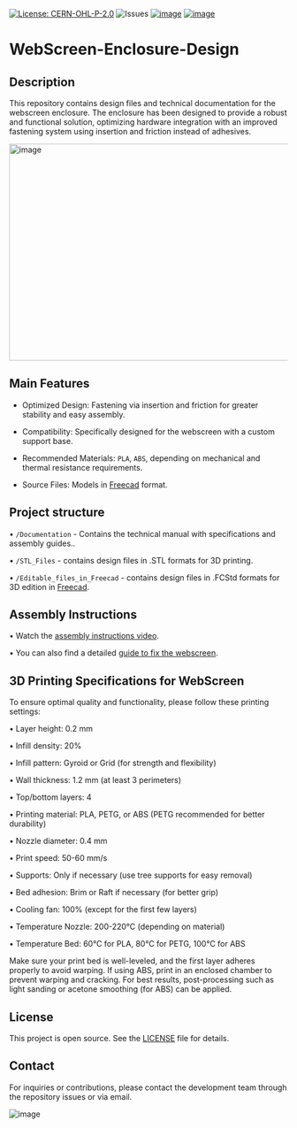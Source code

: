 [![License: CERN-OHL-P-2.0](https://img.shields.io/badge/license-CERN_OHL_P_2.0-blue.svg)](https://opensource.org/license/cern-ohl-p) ![Issues](https://img.shields.io/github/issues/HW-Lab-Hardware-Design-Agency/WebScreen-Enclosure-Design) [![image](https://img.shields.io/badge/website-WebScreen.cc-D31027)](https://webscreen.cc) [![image](https://img.shields.io/badge/view_on-CrowdSupply-099)](https://www.crowdsupply.com/hw-media-lab/webscreen)
# WebScreen-Enclosure-Design
## Description

This repository contains design files and technical documentation for the webscreen enclosure. The enclosure has been designed to provide a robust and functional solution, optimizing hardware integration with an improved fastening system using insertion and friction instead of adhesives.

<img width="1049" height="392" alt="image" src="https://github.com/user-attachments/assets/ae35058e-0182-459c-823e-4079145e85c8" />

## Main Features

+ Optimized Design: Fastening via insertion and friction for greater stability and easy assembly.

+ Compatibility: Specifically designed for the webscreen with a custom support base.

+ Recommended Materials: `PLA`, `ABS`, depending on mechanical and thermal resistance requirements.

+ Source Files: Models in [Freecad](https://www.freecad.org/) format.

## Project structure
  • `/Documentation` - Contains the technical manual with specifications and assembly guides..

  • `/STL_Files` - contains design files in .STL formats for 3D printing.

  • `/Editable_files_in_Freecad` - contains design files in .FCStd formats for 3D edition in [Freecad](https://www.freecad.org/).

## Assembly Instructions
  • Watch the [assembly instructions video](https://www.youtube.com/watch?v=CHH5L84EN5o&t=1s).

  • You can also find a detailed [guide to fix the webscreen](https://es.ifixit.com/Desmontaje/WebScreen+Teardown/181334).


## 3D Printing Specifications for WebScreen
To ensure optimal quality and functionality, please follow these printing settings:

  • Layer height: 0.2 mm
  
  • Infill density: 20%
  
  • Infill pattern: Gyroid or Grid (for strength and flexibility)
  
  • Wall thickness: 1.2 mm (at least 3 perimeters)
  
  • Top/bottom layers: 4
  
  • Printing material: PLA, PETG, or ABS (PETG recommended for better durability)
  
  • Nozzle diameter: 0.4 mm
  
  • Print speed: 50-60 mm/s
  
  • Supports: Only if necessary (use tree supports for easy removal)
  
  • Bed adhesion: Brim or Raft if necessary (for better grip)
  
  • Cooling fan: 100% (except for the first few layers)
  
  • Temperature Nozzle: 200-220°C (depending on material)
  
  • Temperature Bed: 60°C for PLA, 80°C for PETG, 100°C for ABS

Make sure your print bed is well-leveled, and the first layer adheres properly to avoid warping. If using ABS, print in an enclosed chamber to prevent warping and cracking.
For best results, post-processing such as light sanding or acetone smoothing (for ABS) can be applied.

## License
This project is open source. See the [LICENSE](https://github.com/HW-Lab-Hardware-Design-Agency/WebScreen-Enclosure-Design/blob/main/LICENSE) file for details.

## Contact

For inquiries or contributions, please contact the development team through the repository issues or via email.

![image](https://github.com/user-attachments/assets/e1c5ad5a-53c3-4542-abdb-d4e6ad252ecb)


